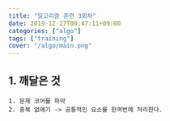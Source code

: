 ```yaml
---
title: "알고리즘 훈련 3회차"
date: 2019-12-27T00:47:11+09:00
categories: ["algo"]
tags: ["training"]
cover: "/algo/main.png"
---
```

## 1. 깨달은 것
    1. 문제 코어를 파악
    2. 중복 없애기 -> 공통적인 요소를 한꺼번에 처리한다.
